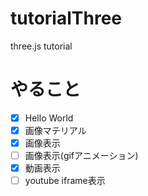 # tutorialThree
three.js tutorial

# やること
- [x] Hello World
- [x] 画像マテリアル
- [x] 画像表示
- [ ] 画像表示(gifアニメーション)
- [x] 動画表示
- [ ] youtube iframe表示